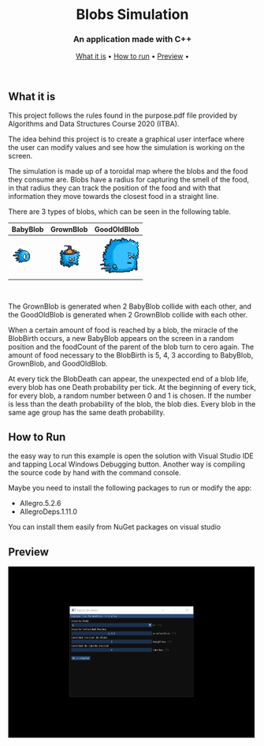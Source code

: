 <h1 align="center">
  Blobs Simulation
  <br>
</h1>

<h3 align="center">An application made with C++</a></h3>
<p align="center">
  <a href="#what-is-it">What it is</a> •
  <a href="#how-to-run">How to run</a> •
  <a href="#preview">Preview</a> •
</p>
<br>

## What it is

This project follows the rules found in the purpose.pdf file provided by Algorithms and Data Structures Course 2020 (ITBA). 

The idea behind this project is to create a graphical user interface where the user can modify values and see how the simulation is working on the screen.

The simulation is made up of a toroidal map where the blobs and the food they consume are. Blobs have a radius for capturing the smell of the food, in that radius they can track the position of the food and with that information they move towards the closest food in a straight line.

There are 3 types of blobs, which can be seen in the following table.

<center>

| BabyBlob      | GrownBlob     | GoodOldBlob  |
| ------------- |:-------------:| ------------:|
| <img src="Project1/babyblob.png" title="BabyBlobs">| <img src="Project1/grownblob.png" title="GrownBlob"> | <img src="Project1/goodoldblob.png"  title="GrownBlob"> |

</center>

<br>

The GrownBlob is generated when 2 BabyBlob collide with each other, and the GoodOldBlob is generated when 2 GrownBlob collide with each other.

When a certain amount of food is reached by a blob, the miracle of the BlobBirth occurs, a new BabyBlob appears on the
screen in a random position and the foodCount of the parent of the blob turn to cero again. The amount of food necessary to the BlobBirth is 5, 4, 3 according to BabyBlob, GrownBlob, and GoodOldBlob.

At every tick the BlobDeath can appear, the unexpected end of a blob life, every blob has one Death
probability per tick. At the beginning of every tick, for every blob, a random number between 0 and 1 is
chosen. If the number is less than the death probability of the blob, the blob dies. Every blob in the same
age group has the same death probability.

## How to Run
the easy way to run this example is open the solution with Visual Studio IDE and tapping Local Windows Debugging button. Another way is compiling the source code by hand with the command console.

Maybe you need to install the following packages to run or modify the app:

- Allegro.5.2.6
- AllegroDeps.1.11.0

You can install them easily from NuGet packages on visual studio

## Preview

<img src="demo/demo.gif" width="500" title="Mode 1 with 1 robot">


